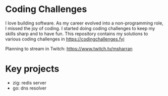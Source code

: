 # Coding Challenges

I love building software. As my career evolved into a non-programming role, I missed the joy of coding.
I started doing coding challenges to keep my skills sharp and to have fun. This repository contains my solutions to various coding challenges
in https://codingchallenges.fyi

Planning to stream in Twitch: https://www.twitch.tv/msharran

# Key projects

- zig: redis server
- go: dns resolver


